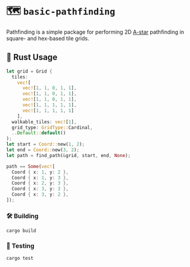 # 🗺️ `basic-pathfinding`

Pathfinding is a simple package for performing 2D [A-star](https://en.wikipedia.org/wiki/A*_search_algorithm) pathfinding in square- and hex-based tile grids.

## 🚴 Rust Usage

```rust
let grid = Grid {
  tiles:
    vec![
      vec![1, 1, 0, 1, 1],
      vec![1, 1, 0, 1, 1],
      vec![1, 1, 0, 1, 1],
      vec![1, 1, 1, 1, 1],
      vec![1, 1, 1, 1, 1]
    ],
  walkable_tiles: vec![1],
  grid_type: GridType::Cardinal,
  ..Default::default()
);
let start = Coord::new(1, 2);
let end = Coord::new(3, 2);
let path = find_path(&grid, start, end, None);

path == Some(vec![
  Coord { x: 1, y: 2 },
  Coord { x: 1, y: 3 },
  Coord { x: 2, y: 3 },
  Coord { x: 3, y: 3 },
  Coord { x: 3, y: 2 },
]);
```

### 🛠️ Building

```
cargo build
```

### 🔬 Testing

```
cargo test
```
